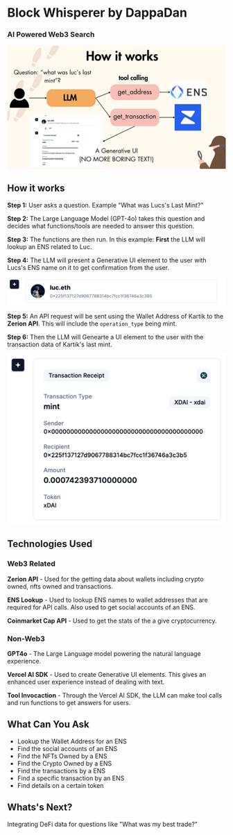 # Block Whisperer by DappaDan
### AI Powered Web3 Search 
![Diagram](howitworks.jpg)

## How it works 
**Step 1:** User asks a question. Example "What was Lucs's Last Mint?" 

**Step 2:** The Large Language Model (GPT-4o) takes this question and decides what functions/tools are needed to answer this question. 

**Step 3:** The functions are then run. In this example: **First** the LLM will lookup an ENS related to Luc. 

**Step 4:** The LLM will present a Generative UI element to the user with Lucs's ENS name on it to get confirmation from the user. 

![Diagram](ens.png)


**Step 5:** An API request will be sent using the Wallet Address of Kartik to the **Zerion API**. This will include the `operation_type` being mint. 

**Step 6:** Then the LLM will Genearte a UI element to the user with the transaction data of Kartik's last mint.

![Diagram](transaction.png)

## Technologies Used 
### Web3 Related 
**Zerion API** - Used for the getting data about wallets including crypto owned, nfts owned and transactions. 

**ENS Lookup** - Used to lookup ENS names to wallet addresses that are required for API calls. Also used to get social accounts of an ENS. 

**Coinmarket Cap API** - Used to get the stats of the a give cryptocurrency. 

### Non-Web3 
**GPT4o** - The Large Language model powering the natural language experience. 

**Vercel AI SDK** - Used to create Generative UI elements. This gives an enhanced user experience instead of dealing with text. 

**Tool Invocaction** - Through the Vercel AI SDK, the LLM can make tool calls and run functions to get answers for users. 

## What Can You Ask
- Lookup the Wallet Address for an ENS
- Find the social accounts of an ENS 
- Find the NFTs Owned by a ENS
- Find the Crypto Owned by a ENS 
- Find the transactions by a ENS
- Find a specific transaction by an ENS 
- Find details on a certain token

## Whats's Next?
Integrating DeFi data for questions like "What was my best trade?" 